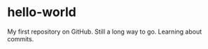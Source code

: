 hello-world
===========

My first repository on GitHub. Still a long way to go.
Learning about commits.
